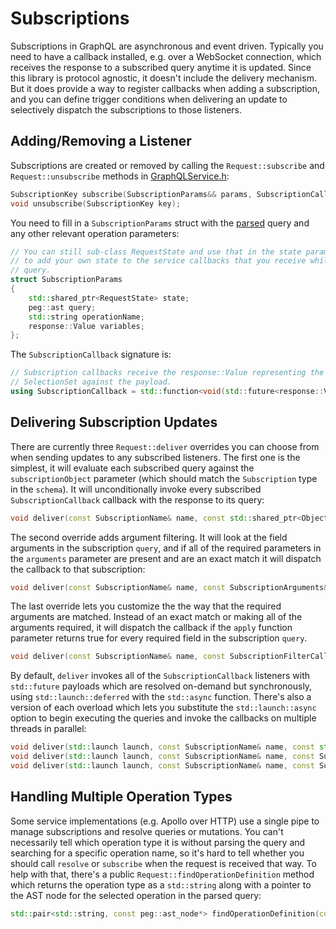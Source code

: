 # Subscriptions

Subscriptions in GraphQL are asynchronous and event driven. Typically you need
to have a callback installed, e.g. over a WebSocket connection, which receives
the response to a subscribed query anytime it is updated. Since this library
is protocol agnostic, it doesn't include the delivery mechanism. But it does
provide a way to register callbacks when adding a subscription, and you can
define trigger conditions when delivering an update to selectively dispatch
the subscriptions to those listeners.

## Adding/Removing a Listener

Subscriptions are created or removed by calling the `Request::subscribe`
and `Request::unsubscribe` methods in [GraphQLService.h](../include/graphqlservice/GraphQLService.h):
```cpp
SubscriptionKey subscribe(SubscriptionParams&& params, SubscriptionCallback&& callback);
void unsubscribe(SubscriptionKey key);
```
You need to fill in a `SubscriptionParams` struct with the [parsed](./parsing.md)
query and any other relevant operation parameters:
```cpp
// You can still sub-class RequestState and use that in the state parameter to Request::subscribe
// to add your own state to the service callbacks that you receive while executing the subscription
// query.
struct SubscriptionParams
{
	std::shared_ptr<RequestState> state;
	peg::ast query;
	std::string operationName;
	response::Value variables;
};
```
The `SubscriptionCallback` signature is:
```cpp
// Subscription callbacks receive the response::Value representing the result of evaluating the
// SelectionSet against the payload.
using SubscriptionCallback = std::function<void(std::future<response::Value>)>;
```

## Delivering Subscription Updates

There are currently three `Request::deliver` overrides you can choose from when
sending updates to any subscribed listeners. The first one is the simplest,
it will evaluate each subscribed query against the `subscriptionObject`
parameter (which should match the `Subscription` type in the `schema`). It will
unconditionally invoke every subscribed `SubscriptionCallback` callback with
the response to its query:
```cpp
void deliver(const SubscriptionName& name, const std::shared_ptr<Object>& subscriptionObject) const;
```

The second override adds argument filtering. It will look at the field 
arguments in the subscription `query`, and if all of the required parameters
in the `arguments` parameter are present and are an exact match it will dispatch the callback to that subscription:
```cpp
void deliver(const SubscriptionName& name, const SubscriptionArguments& arguments, const std::shared_ptr<Object>& subscriptionObject) const;
```

The last override lets you customize the the way that the required arguments
are matched. Instead of an exact match or making all of the arguments required,
it will dispatch the callback if the `apply` function parameter returns true
for every required field in the subscription `query`.
```cpp
void deliver(const SubscriptionName& name, const SubscriptionFilterCallback& apply, const std::shared_ptr<Object>& subscriptionObject) const;
```

By default, `deliver` invokes all of the `SubscriptionCallback` listeners with `std::future`
payloads which are resolved on-demand but synchronously, using `std::launch::deferred` with the
`std::async` function. There's also a version of each overload which  lets you substitute the
`std::launch::async` option to begin executing the queries and invoke the callbacks on multiple
threads in parallel:
```cpp
void deliver(std::launch launch, const SubscriptionName& name, const std::shared_ptr<Object>& subscriptionObject) const;
void deliver(std::launch launch, const SubscriptionName& name, const SubscriptionArguments& arguments, const std::shared_ptr<Object>& subscriptionObject) const;
void deliver(std::launch launch, const SubscriptionName& name, const SubscriptionFilterCallback& apply, const std::shared_ptr<Object>& subscriptionObject) const;
```

## Handling Multiple Operation Types

Some service implementations (e.g. Apollo over HTTP) use a single pipe to
manage subscriptions and resolve queries or mutations. You can't necessarily
tell which operation type it is without parsing the query and searching for
a specific operation name, so it's hard to tell whether you should call
`resolve` or `subscribe` when the request is received that way. To help with
that, there's a public `Request::findOperationDefinition` method which returns
the operation type as a `std::string` along with a pointer to the AST node for
the selected operation in the parsed query:
```cpp
std::pair<std::string, const peg::ast_node*> findOperationDefinition(const peg::ast_node& root, const std::string& operationName) const;
```